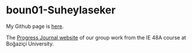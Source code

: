 # boun01-Suheylaseker
My Github page is [here](https://pjournal.github.io/boun01-Suheylaseker/).

The [Progress Journal website](https://pjournal.github.io/boun01g-biktik-r-tik/) of our group work from the IE 48A course at Boğaziçi University.
